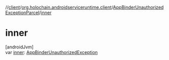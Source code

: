 //[client](../../../index.md)/[org.holochain.androidserviceruntime.client](../index.md)/[AppBinderUnauthorizedExceptionParcel](index.md)/[inner](inner.md)

# inner

[androidJvm]\
var [inner](inner.md): [AppBinderUnauthorizedException](../-app-binder-unauthorized-exception/index.md)